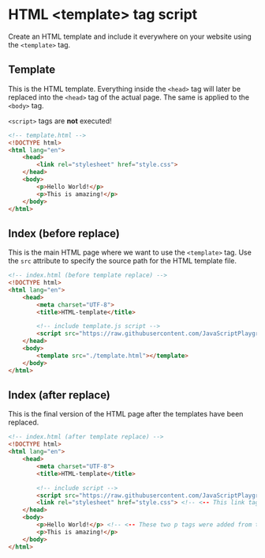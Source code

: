 # HTML \<template\> tag script

Create an HTML template and include it everywhere on your website using the `<template>` tag.

## Template

This is the HTML template. Everything inside the `<head>` tag will later be replaced into the `<head>` tag of the actual page. The same is applied to the `<body>` tag.

`<script>` tags are **not** executed!

```html
<!-- template.html -->
<!DOCTYPE html>
<html lang="en">
    <head>
        <link rel="stylesheet" href="style.css">
    </head>
    <body>
        <p>Hello World!</p>
        <p>This is amazing!</p>
    </body>
</html>
```

## Index (before replace)

This is the main HTML page where we want to use the `<template>` tag. Use the `src` attribute to specify the source path for the HTML template file.

```html
<!-- index.html (before template replace) -->
<!DOCTYPE html>
<html lang="en">
    <head>
        <meta charset="UTF-8">
        <title>HTML-template</title>

        <!-- include template.js script -->
        <script src="https://raw.githubusercontent.com/JavaScriptPlayground/html-template-tag/main/template.js" type="module" defer></script>
    </head>
    <body>
        <template src="./template.html"></template>
    </body>
</html>
```

## Index (after replace)

This is the final version of the HTML page after the templates have been replaced.

```html
<!-- index.html (after template replace) -->
<!DOCTYPE html>
<html lang="en">
    <head>
        <meta charset="UTF-8">
        <title>HTML-template</title>

        <!-- include script -->
        <script src="https://raw.githubusercontent.com/JavaScriptPlayground/html-template-tag/main/template.js" type="module" defer></script>
        <link rel="stylesheet" href="style.css"> <!-- <-- This link tag was added from the template head tag -->
    </head>
    <body>
        <p>Hello World!</p> <!-- <-- These two p tags were added from the template body tag -->
        <p>This is amazing!</p>
    </body>
</html>
```
